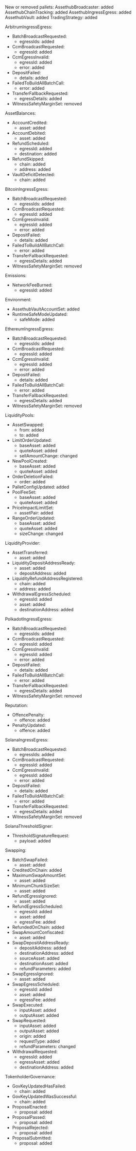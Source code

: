New or removed pallets:
  AssethubBroadcaster: added
  AssethubChainTracking: added
  AssethubIngressEgress: added
  AssethubVault: added
  TradingStrategy: added

ArbitrumIngressEgress:
  - BatchBroadcastRequested:
    - egressIds: added
  - CcmBroadcastRequested:
    - egressId: added
  - CcmEgressInvalid:
    - egressId: added
    - error: added
  - DepositFailed:
    - details: added
  - FailedToBuildAllBatchCall:
    - error: added
  - TransferFallbackRequested:
    - egressDetails: added
  - WitnessSafetyMarginSet: removed

AssetBalances:
  - AccountCredited:
    - asset: added
  - AccountDebited:
    - asset: added
  - RefundScheduled:
    - egressId: added
    - destination: added
  - RefundSkipped:
    - chain: added
    - address: added
  - VaultDeficitDetected:
    - chain: added

BitcoinIngressEgress:
  - BatchBroadcastRequested:
    - egressIds: added
  - CcmBroadcastRequested:
    - egressId: added
  - CcmEgressInvalid:
    - egressId: added
    - error: added
  - DepositFailed:
    - details: added
  - FailedToBuildAllBatchCall:
    - error: added
  - TransferFallbackRequested:
    - egressDetails: added
  - WitnessSafetyMarginSet: removed

Emissions:
  - NetworkFeeBurned:
    - egressId: added

Environment:
  - AssethubVaultAccountSet: added
  - RuntimeSafeModeUpdated:
    - safeMode: added

EthereumIngressEgress:
  - BatchBroadcastRequested:
    - egressIds: added
  - CcmBroadcastRequested:
    - egressId: added
  - CcmEgressInvalid:
    - egressId: added
    - error: added
  - DepositFailed:
    - details: added
  - FailedToBuildAllBatchCall:
    - error: added
  - TransferFallbackRequested:
    - egressDetails: added
  - WitnessSafetyMarginSet: removed

LiquidityPools:
  - AssetSwapped:
    - from: added
    - to: added
  - LimitOrderUpdated:
    - baseAsset: added
    - quoteAsset: added
    - sellAmountChange: changed
  - NewPoolCreated:
    - baseAsset: added
    - quoteAsset: added
  - OrderDeletionFailed:
    - order: added
  - PalletConfigUpdated: added
  - PoolFeeSet:
    - baseAsset: added
    - quoteAsset: added
  - PriceImpactLimitSet:
    - assetPair: added
  - RangeOrderUpdated:
    - baseAsset: added
    - quoteAsset: added
    - sizeChange: changed

LiquidityProvider:
  - AssetTransferred:
    - asset: added
  - LiquidityDepositAddressReady:
    - asset: added
    - depositAddress: added
  - LiquidityRefundAddressRegistered:
    - chain: added
    - address: added
  - WithdrawalEgressScheduled:
    - egressId: added
    - asset: added
    - destinationAddress: added

PolkadotIngressEgress:
  - BatchBroadcastRequested:
    - egressIds: added
  - CcmBroadcastRequested:
    - egressId: added
  - CcmEgressInvalid:
    - egressId: added
    - error: added
  - DepositFailed:
    - details: added
  - FailedToBuildAllBatchCall:
    - error: added
  - TransferFallbackRequested:
    - egressDetails: added
  - WitnessSafetyMarginSet: removed

Reputation:
  - OffencePenalty:
    - offence: added
  - PenaltyUpdated:
    - offence: added

SolanaIngressEgress:
  - BatchBroadcastRequested:
    - egressIds: added
  - CcmBroadcastRequested:
    - egressId: added
  - CcmEgressInvalid:
    - egressId: added
    - error: added
  - DepositFailed:
    - details: added
  - FailedToBuildAllBatchCall:
    - error: added
  - TransferFallbackRequested:
    - egressDetails: added
  - WitnessSafetyMarginSet: removed

SolanaThresholdSigner:
  - ThresholdSignatureRequest:
    - payload: added

Swapping:
  - BatchSwapFailed:
    - asset: added
  - CreditedOnChain: added
  - MaximumSwapAmountSet:
    - asset: added
  - MinimumChunkSizeSet:
    - asset: added
  - RefundEgressIgnored:
    - asset: added
  - RefundEgressScheduled:
    - egressId: added
    - asset: added
    - egressFee: added
  - RefundedOnChain: added
  - SwapAmountConfiscated:
    - asset: added
  - SwapDepositAddressReady:
    - depositAddress: added
    - destinationAddress: added
    - sourceAsset: added
    - destinationAsset: added
    - refundParameters: added
  - SwapEgressIgnored:
    - asset: added
  - SwapEgressScheduled:
    - egressId: added
    - asset: added
    - egressFee: added
  - SwapExecuted:
    - inputAsset: added
    - outputAsset: added
  - SwapRequested:
    - inputAsset: added
    - outputAsset: added
    - origin: added
    - requestType: added
    - refundParameters: changed
  - WithdrawalRequested:
    - egressId: added
    - egressAsset: added
    - destinationAddress: added

TokenholderGovernance:
  - GovKeyUpdatedHasFailed:
    - chain: added
  - GovKeyUpdatedWasSuccessful:
    - chain: added
  - ProposalEnacted:
    - proposal: added
  - ProposalPassed:
    - proposal: added
  - ProposalRejected:
    - proposal: added
  - ProposalSubmitted:
    - proposal: added

